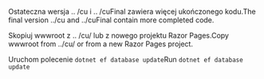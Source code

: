 <span data-ttu-id="0beee-101">Ostateczna wersja .. /cu i .. /cuFinal zawiera więcej ukończonego kodu.</span><span class="sxs-lookup"><span data-stu-id="0beee-101">The final version ../cu and ../cuFinal contain more completed code.</span></span>

<span data-ttu-id="0beee-102">Skopiuj wwwroot z .. /cu/ lub z nowego projektu Razor Pages.</span><span class="sxs-lookup"><span data-stu-id="0beee-102">Copy wwwroot from ../cu/ or from a new Razor Pages project.</span></span>

<span data-ttu-id="0beee-103">Uruchom polecenie `dotnet ef database update`</span><span class="sxs-lookup"><span data-stu-id="0beee-103">Run `dotnet ef database update`</span></span>
